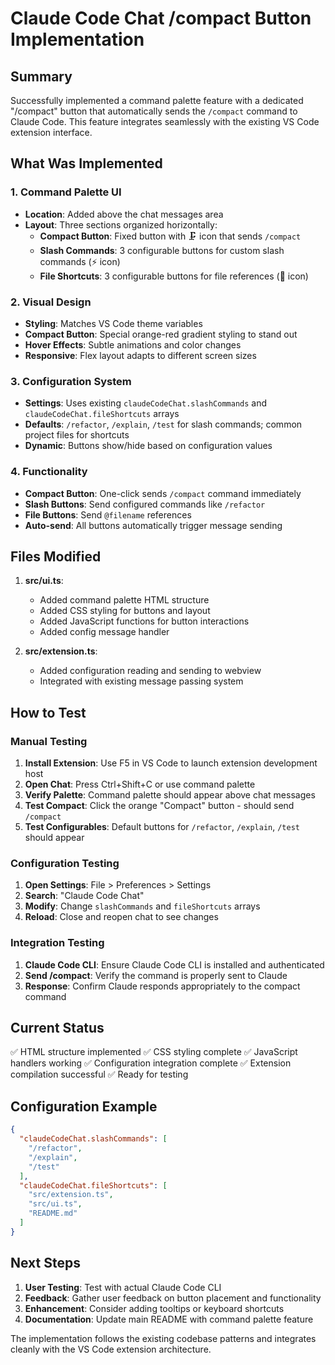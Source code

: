 # Claude Code Chat /compact Button Implementation

## Summary

Successfully implemented a command palette feature with a dedicated "/compact" button that automatically sends the `/compact` command to Claude Code. This feature integrates seamlessly with the existing VS Code extension interface.

## What Was Implemented

### 1. Command Palette UI
- **Location**: Added above the chat messages area
- **Layout**: Three sections organized horizontally:
  - **Compact Button**: Fixed button with 🗜️ icon that sends `/compact`
  - **Slash Commands**: 3 configurable buttons for custom slash commands (⚡ icon)
  - **File Shortcuts**: 3 configurable buttons for file references (📄 icon)

### 2. Visual Design
- **Styling**: Matches VS Code theme variables
- **Compact Button**: Special orange-red gradient styling to stand out
- **Hover Effects**: Subtle animations and color changes
- **Responsive**: Flex layout adapts to different screen sizes

### 3. Configuration System
- **Settings**: Uses existing `claudeCodeChat.slashCommands` and `claudeCodeChat.fileShortcuts` arrays
- **Defaults**: `/refactor`, `/explain`, `/test` for slash commands; common project files for shortcuts
- **Dynamic**: Buttons show/hide based on configuration values

### 4. Functionality
- **Compact Button**: One-click sends `/compact` command immediately
- **Slash Buttons**: Send configured commands like `/refactor`
- **File Buttons**: Send `@filename` references
- **Auto-send**: All buttons automatically trigger message sending

## Files Modified

1. **src/ui.ts**:
   - Added command palette HTML structure
   - Added CSS styling for buttons and layout
   - Added JavaScript functions for button interactions
   - Added config message handler

2. **src/extension.ts**:
   - Added configuration reading and sending to webview
   - Integrated with existing message passing system

## How to Test

### Manual Testing
1. **Install Extension**: Use F5 in VS Code to launch extension development host
2. **Open Chat**: Press Ctrl+Shift+C or use command palette
3. **Verify Palette**: Command palette should appear above chat messages
4. **Test Compact**: Click the orange "Compact" button - should send `/compact`
5. **Test Configurables**: Default buttons for `/refactor`, `/explain`, `/test` should appear

### Configuration Testing
1. **Open Settings**: File > Preferences > Settings
2. **Search**: "Claude Code Chat"
3. **Modify**: Change `slashCommands` and `fileShortcuts` arrays
4. **Reload**: Close and reopen chat to see changes

### Integration Testing
1. **Claude Code CLI**: Ensure Claude Code CLI is installed and authenticated
2. **Send /compact**: Verify the command is properly sent to Claude
3. **Response**: Confirm Claude responds appropriately to the compact command

## Current Status
✅ HTML structure implemented
✅ CSS styling complete
✅ JavaScript handlers working
✅ Configuration integration complete
✅ Extension compilation successful
✅ Ready for testing

## Configuration Example

```json
{
  "claudeCodeChat.slashCommands": [
    "/refactor",
    "/explain", 
    "/test"
  ],
  "claudeCodeChat.fileShortcuts": [
    "src/extension.ts",
    "src/ui.ts", 
    "README.md"
  ]
}
```

## Next Steps
1. **User Testing**: Test with actual Claude Code CLI
2. **Feedback**: Gather user feedback on button placement and functionality
3. **Enhancement**: Consider adding tooltips or keyboard shortcuts
4. **Documentation**: Update main README with command palette feature

The implementation follows the existing codebase patterns and integrates cleanly with the VS Code extension architecture.